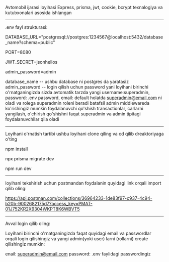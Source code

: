 Avtomobil ijarasi loyihasi
Express, prisma, jwt, cookie, bcrypt texnalogiya va kutubxonalari asosida ishlangan



------------------------------------------------------------------------------------------
.env fayl strukturasi:

DATABASE_URL="postgresql://postgres:1234567@localhost:5432/database_name?schema=public" 

PORT=8080

JWT_SECRET=jsonhellos

admin_password=admin


database_name -- ushbu database ni postgres da yaratasiz
admin_password -- login qilish uchun password yani loyihani birinchi o'rnatganingizda sizda avtomatik tarzda yangi username:superadmin, password: .env password, email: default holatda superadmin@email.com ni oladi va rolega superadmin roleni beradi batafsil admin middlewareda ko'rishingiz mumkin foydalanuvchi qo'shish transactionlar, carlarni yangilash, o'chirish qo'shishni faqat superadmin va admin tipitagi foydalanuvchilar qila oladi 


------------------------------------------------------------------------------------------
Loyihani o'rnatish tartibi ushbu loyihani clone qiling va cd qilib dreaktoriyaga o'ting

npm install

npx prisma migrate dev

npm run dev


------------------------------------------------------------------------------------------
loyihani tekshirish uchun postmandan foydalanin quyidagi link orqali import qilib oling:

https://api.postman.com/collections/36964233-1de83f97-c937-4c94-b20b-9002682175d7?access_key=PMAT-01J752KR2X9304WKPT8K6WBVT5


------------------------------------------------------------------------------------------
Avval login qilib oling: 

Loyihani birinchi o'rnatganingizda faqat quyidagi email va passwordlar orqali  login qilishingiz va yangi admin(yoki user) larni (rollarni) create qilishingiz mumkin:

enail: superadmin@email.com
password: .env faylidagi passwordingiz









